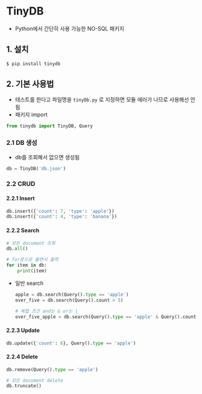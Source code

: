 # TinyDB

- Python에서 간단히 사용 가능한 NO-SQL 패키지

## 1. 설치

```bash
$ pip install tinydb
```

## 2. 기본 사용법

- 테스트를 한다고 파일명을 `tinyDb.py` 로 지정하면 모듈 에러가 나므로 사용해선 안됨
- 패키지 import

```python
from tinydb import TinyDB, Query
```

### 2.1 DB 생성

- db를 조회해서 없으면 생성됨

```python
db = TinyDB('db.json')
```

### 2.2 CRUD

#### 2.2.1 Insert

```python
db.insert({'count': 7, 'type': 'apple'})
db.insert({'count': 4, 'type': 'banana'})
```

#### 2.2.2 Search

```python
# 모든 document 조회
db.all()

# for문으로 돌면서 출력
for item in db:
    print(item)
```

- 일반 search

  ```python
  apple = db.search(Query().type == 'apple')
  over_five = db.search(Query().count > 5)
  
  # 복합 조건 and는 & or는 |
  over_five_apple = db.search(Query().type == 'apple' & Query().count > 5)
  ```

#### 2.2.3 Update

```python
db.update({'count': 6}, Query().type == 'apple')
```

#### 2.2.4 Delete

```python
db.remove(Query().type == 'apple')

# 모든 document delete
db.truncate()
```



